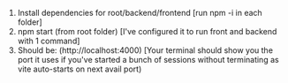 1) Install dependencies for root/backend/frontend [run npm -i in each folder]
2) npm start (from root folder) [I've configured it to run front and backend with 1 command]
3) Should be: (http://localhost:4000) [Your terminal should show you the port it uses if you've started a bunch of sessions without terminating as vite auto-starts on next avail port)

